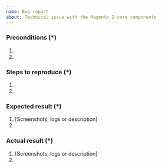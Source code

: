 ```yaml
---
name: Bug report
about: Technical issue with the Magento 2 core components
---
```


<!---
Please review our guidelines before adding a new issue: https://github.com/magento/magento2/wiki/Issue-reporting-guidelines
Fields marked with (*) are required. Please don't remove the template.
-->

### Preconditions (\*)

<!---
Provide the exact Magento version (example: 2.2.5) and any important information on the environment where bug is reproducible.
-->

1.
2.

### Steps to reproduce (\*)

<!---
Important: Provide a set of clear steps to reproduce this bug. We can not provide support without clear instructions on how to reproduce.
-->

1.
2.

### Expected result (\*)

<!--- Tell us what do you expect to happen. -->

1. [Screenshots, logs or description]
2.

### Actual result (\*)

<!--- Tell us what happened instead. Include error messages and issues. -->

1. [Screenshots, logs or description]
2.
